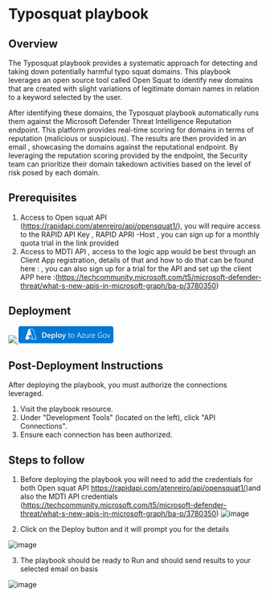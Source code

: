 # Typosquat playbook 

## Overview
The Typosquat playbook provides a systematic approach for detecting and taking down potentially harmful typo squat domains. This playbook leverages an open source tool called Open Squat to identify new domains that are created with slight variations of legitimate domain names in relation to a keyword selected by the user.

After identifying these domains, the Typosquat playbook automatically runs them against the Microsoft Defender Threat Intelligence Reputation endpoint. This platform provides real-time scoring for domains in terms of reputation (malicious or suspicious). The results are then provided in an email , showcasing the domains against the reputational endpoint. By leveraging the reputation scoring provided by the endpoint, the Security team can prioritize their domain takedown activities based on the level of risk posed by each domain.

## Prerequisites
1. Access to Open squat API (https://rapidapi.com/atenreiro/api/opensquat1/), you will require access to the RAPID API Key , RAPID APRI -Host , you can sign up for a monthly quota trial in the link provided
2. Access to MDTI API , access to the logic app would be best through an Client App registration, details of that and how to do that can be found here : , you can also sign up for a trial for the API  and set up the client APP here :(https://techcommunity.microsoft.com/t5/microsoft-defender-threat/what-s-new-apis-in-microsoft-graph/ba-p/3780350)

## Deployment


<a href="https://portal.azure.com/#create/Microsoft.Template/uri/https%3A%2F%2Fraw.githubusercontent.com%2FKwachSean%2FMDTIplaybooks%2Fmain%2FTyposquat(openSquat)
%2Fazuredeploy.json"
target="_blank">
    <img src="https://aka.ms/deploytoazurebutton"/>
</a>
<a href="https://portal.azure.com/#create/Microsoft.Template/uri/https%3A%2F%2Fraw.githubusercontent.com%2FKwachSean%2FMDTIplaybooks%2Fmain%2FTyposquat(openSquat)
%2Fazuredeploy.json"
target="_blank">
    <img src="https://raw.githubusercontent.com/Azure/azure-quickstart-templates/master/1-CONTRIBUTION-GUIDE/images/deploytoazuregov.png"/>
</a>

## Post-Deployment Instructions
After deploying the playbook, you must authorize the connections leveraged.

1. Visit the playbook resource.
2. Under "Development Tools" (located on the left), click "API Connections".
3. Ensure each connection has been authorized.


## Steps to follow 
1. Before deploying the playbook you will need to add the credentials for both Open squat API https://rapidapi.com/atenreiro/api/opensquat1/)and also the MDTI API credentials (https://techcommunity.microsoft.com/t5/microsoft-defender-threat/what-s-new-apis-in-microsoft-graph/ba-p/3780350)
![image](https://github.com/KwachSean/MDTIplaybooks/assets/67633117/f31d8d52-6b54-4c7c-8337-7066d176795c)


2. Click on the Deploy button and it will prompt you for the details

![image](https://user-images.githubusercontent.com/67633117/236240536-183b70e9-3909-4d49-91fa-a17f48d21c4b.png)

3. The playbook should be ready to Run and should send results to your selected email on basis 

![image](https://user-images.githubusercontent.com/67633117/236242629-28d2cebc-2562-4d9a-987c-3431099aa6af.png)



